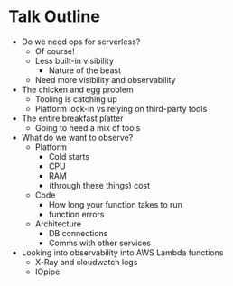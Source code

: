 # Talk Outline

* Do we need ops for serverless?
  * Of course!
  * Less built-in visibility
    * Nature of the beast
  * Need more visibility and observability
* The chicken and egg problem
  * Tooling is catching up
  * Platform lock-in vs relying on third-party tools
* The entire breakfast platter
  * Going to need a mix of tools
* What do we want to observe?
  * Platform
    * Cold starts
    * CPU
    * RAM
    * (through these things) cost
  * Code
    * How long your function takes to run
    * function errors
  * Architecture
    * DB connections
    * Comms with other services
* Looking into observability into AWS Lambda functions
  * X-Ray and cloudwatch logs
  * IOpipe